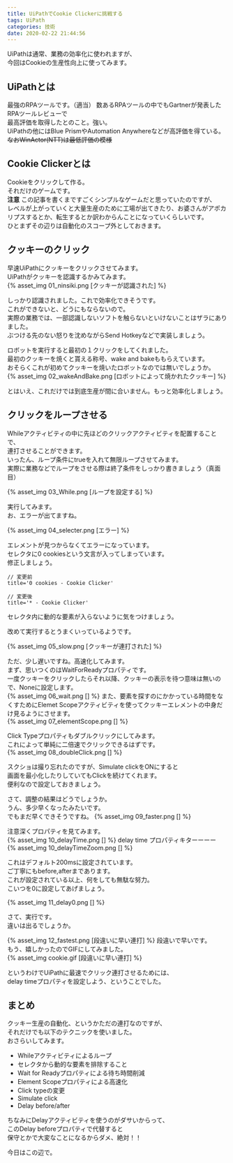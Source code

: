 ```yaml
---
title: UiPathでCookie Clickerに挑戦する
tags: UiPath
categories: 技術
date: 2020-02-22 21:44:56
---
```



UiPathは通常、業務の効率化に使われますが、  
今回はCookieの生産性向上に使ってみます。  

## UiPathとは
最強のRPAツールです。（適当）
数あるRPAツールの中でもGartnerが発表したRPAツールレビューで  
最高評価を取得したとのこと。強い。  
UiPathの他にはBlue PrismやAutomation Anywhereなどが高評価を得ている。  
~~なおWinActor(NTT)は最低評価の模様~~

## Cookie Clickerとは
Cookieをクリックして作る。  
それだけのゲームです。  
**注意**
この記事を書くまですごくシンプルなゲームだと思っていたのですが、  
レベルが上がっていくと大量生産のために工場が出てきたり、お婆さんがアポカリプスするとか、転生するとか訳わからんことになっていくらしいです。  
ひとまずその辺りは自動化のスコープ外としておきます。

## クッキーのクリック
早速UiPathにクッキーをクリックさせてみます。  
UiPathがクッキーを認識するかみてみます。  
{% asset_img 01_ninsiki.png [クッキーが認識された] %}
<!-- more -->
しっかり認識されました。これで効率化できそうです。  
これができないと、どうにもならないので。  
実際の業務では、一部認識しないソフトを触らないといけないことはザラにありました。  
ぶつける先のない怒りを沈めながらSend Hotkeyなどで実装しましょう。  

ロボットを実行すると最初の１クリックをしてくれました。  
最初のクッキーを焼くと貰える称号、wake and bakeももらえています。  
おそらくこれが初めてクッキーを焼いたロボットなのでは無いでしょうか。  
{% asset_img 02_wakeAndBake.png [ロボットによって焼かれたクッキー] %}

とはいえ、これだけでは到底生産が間に合いません。もっと効率化しましょう。  

## クリックをループさせる
Whileアクティビティの中に先ほどのクリックアクティビティを配置することで、  
連打させることができます。  
いったん、ループ条件にtrueを入れて無限ループさせてみます。  
実際に業務などでループをさせる際は終了条件をしっかり書きましょう（真面目）

{% asset_img 03_While.png [ループを設定する] %}

実行してみます。  
お、エラーが出てますね。  

{% asset_img 04_selecter.png [エラー] %}

エレメントが見つからなくてエラーになっています。  
セレクタに0 cookiesという文言が入ってしまっています。  
修正しましょう。  
```
// 変更前
title='0 cookies - Cookie Clicker'

// 変更後
title='* - Cookie Clicker'
```
セレクタ内に動的な要素が入らないように気をつけましょう。  

改めて実行するとうまくいっているようです。  

{% asset_img 05_slow.png [クッキーが連打された] %}

ただ、少し遅いですね。高速化してみます。  
まず、思いつくのはWaitForReadyプロパティです。  
一度クッキーをクリックしたらそれ以降、クッキーの表示を待つ意味は無いので、Noneに設定します。  
{% asset_img 06_wait.png [] %}
また、要素を探すのにかかっている時間をなくすためにElemet Scopeアクティビティを使ってクッキーエレメントの中身だけ見るようにさせます。  
{% asset_img 07_elementScope.png [] %}

Click Typeプロパティもダブルクリックにしてみます。  
これによって単純に二倍速でクリックできるはずです。  
{% asset_img 08_doubleClick.png [] %}  

スクショは撮り忘れたのですが、Simulate clickをONにすると  
画面を最小化したりしていてもClickを続けてくれます。  
便利なので設定しておきましょう。  

さて、調整の結果はどうでしょうか。  
うん、多少早くなったみたいです。  
でもまだ早くできそうですね。
{% asset_img 09_faster.png [] %}

注意深くプロパティを見てみます。  
{% asset_img 10_delayTime.png [] %}
delay time プロパティキターーーー  
{% asset_img 10_delayTimeZoom.png [] %}

これはデフォルト200msに設定されています。  
ご丁寧にもbefore,afterまであります。  
これが設定されている以上、何をしても無駄な努力。  
こいつを0に設定してあげましょう。  

{% asset_img 11_delay0.png [] %}

さて、実行です。  
違いは出るでしょうか。  

{% asset_img 12_fastest.png [段違いに早い連打] %}
段違いで早いです。  
もう、嬉しかったのでGIFにしてみました。  
{% asset_img cookie.gif [段違いに早い連打] %}


というわけでUiPathに最速でクリック連打させるためには、  
delay timeプロパティを設定しよう、ということでした。  

## まとめ
クッキー生産の自動化、というかただの連打なのですが、  
それだけでも以下のテクニックを使いました。  
おさらいしてみます。  
- Whileアクティビティによるループ
- セレクタから動的な要素を排除すること
- Wait for Readyプロパティによる待ち時間削減
- Element Scopeプロパティによる高速化
- Click typeの変更
- Simulate click
- Delay before/after

ちなみにDelayアクティビティを使うのがダサいからって、  
このDelay beforeプロパティで代替すると  
保守とかで大変なことになるからダメ、絶対！！

今日はこの辺で。

 
